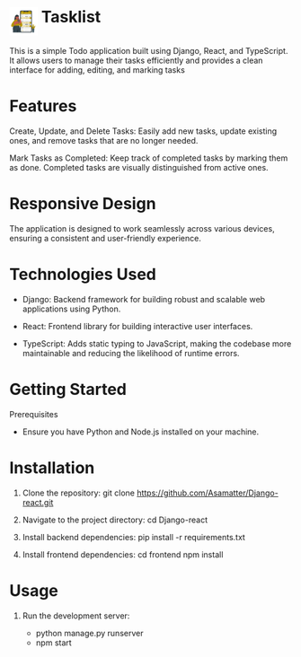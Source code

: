 # <img src="frontend/public/logo.svg" alt="My App Logo" width="50" height="50" style="vertical-align:middle; margin-top: 12px;"> Tasklist


This is a simple Todo application built using Django, React, and TypeScript. It allows users to manage their tasks efficiently and provides a clean interface for adding, editing, and marking tasks

# Features

Create, Update, and Delete Tasks: Easily add new tasks, update existing ones, and remove tasks that are no longer needed.

Mark Tasks as Completed: Keep track of completed tasks by marking them as done. Completed tasks are visually distinguished from active ones.

# Responsive Design

The application is designed to work seamlessly across various devices, ensuring a consistent and user-friendly experience.

# Technologies Used

- Django: Backend framework for building robust and scalable web applications using Python.

- React: Frontend library for building interactive user interfaces.

- TypeScript: Adds static typing to JavaScript, making the codebase more maintainable and reducing the likelihood of runtime errors.

# Getting Started

Prerequisites

- Ensure you have Python and Node.js installed on your machine.

# Installation

1. Clone the repository:
   git clone https://github.com/Asamatter/Django-react.git
   
3. Navigate to the project directory:
   cd Django-react
   
5. Install backend dependencies:
   pip install -r requirements.txt
   
7. Install frontend dependencies:
   cd frontend
   npm install

# Usage

1. Run the development server:
   
   - python manage.py runserver
   - npm start
  
